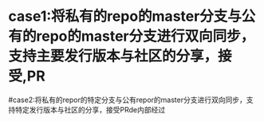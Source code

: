 # case1:将私有的repo的master分支与公有的repo的master分支进行双向同步，支持主要发行版本与社区的分享，接受,PR

#case2:将私有的repor的特定分支与公有repor的master分支进行双向同步，支持特定发行版本与社区的分享，接受PRde内部经过